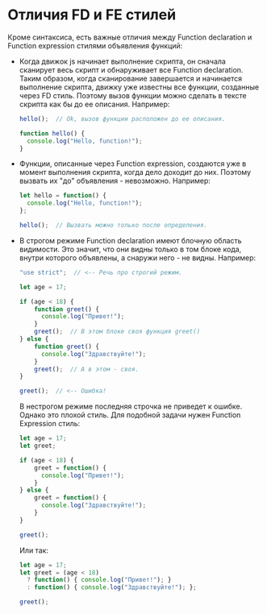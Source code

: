 # Отличия FD и FE стилей

Кроме синтаксиса, есть важные отличия между Function declaration и Function expression стилями объявления функций:

* Когда движок js начинает выполнение скрипта, он сначала сканирует весь скрипт и обнаруживает все Function declaration. Таким образом, когда сканирование завершается и начинается выполнение скрипта, движку уже известны все функции, созданные через FD стиль. Поэтому вызов функции можно сделать в тексте скрипта как бы до ее описания. Например:

  ```javascript
  hello();  // Ok, вызов функции расположен до ее описания.
  
  function hello() {
    console.log("Hello, function!");
  }
  ```

* Функции, описанные через Function expression, создаются уже в момент выполнения скрипта, когда дело доходит до них. Поэтому вызвать их "до" объявления - невозможно. Например:

  ```javascript
  let hello = function() {
    console.log("Hello, function!");
  };
  
  hello();  // Вызвать можно только после определения.
  ```

* В строгом режиме Function declaration имеют блочную область видимости. Это значит, что они видны только в том блоке кода, внутри которого объявлены, а снаружи него - не видны. Например:

  ```javascript
  "use strict";  // <-- Речь про строгий режим.
  
  let age = 17;
  
  if (age < 18) {
      function greet() {
        console.log("Привет!");
      }
      greet();  // В этом блоке своя функция greet()
  } else {
      function greet() {
        console.log("Здравствуйте!");
      }
      greet();  // А в этом - своя.
  }
  
  greet();  // <-- Ошибка!
  ```

  В нестрогом режиме последняя строчка не приведет к ошибке. Однако это плохой стиль. Для подобной задачи нужен Function Expression стиль:

  ```javascript
  let age = 17;
  let greet;
  
  if (age < 18) {
      greet = function() {
        console.log("Привет!");
      }
  } else {
      greet = function() {
        console.log("Здравствуйте!");
      }
  }
  
  greet();
  ```

  Или так:

  ```javascript
  let age = 17;
  let greet = (age < 18) 
    ? function() { console.log("Привет!"); }
    : function() { console.log("Здравствуйте!"); };
  
  greet();
  ```

  

